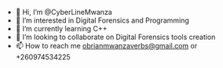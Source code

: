 - 👋 Hi, I’m @CyberLineMwanza
- 👀 I’m interested in Digital Forensics and Programming 
- 🌱 I’m currently learning C++
- 💞️ I’m looking to collaborate on Digital Forensics tools creation
- 📫 How to reach me obrianmwanzaverbs@gmail.com or +260974534225

<!---
CyberLineMwanza/CyberLineMwanza is a ✨ special ✨ repository because its `README.md` (this file) appears on your GitHub profile.
You can click the Preview link to take a look at your changes.
--->
